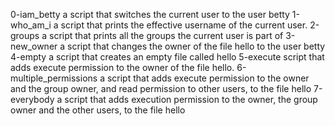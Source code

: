 0-iam_betty  a script that switches the current user to the user betty
1-who_am_i a script that prints the effective username of the current user.
2-groups a script that prints all the groups the current user is part of
3-new_owner a script that changes the owner of the file hello to the user betty
4-empty a script that creates an empty file called hello
5-execute script that adds execute permission to the owner of the file hello.
6-multiple_permissions a script that adds execute permission to the owner and the group owner, and read permission to other users, to the file hello
7-everybody a script that adds execution permission to the owner, the group owner and the other users, to the file hello
